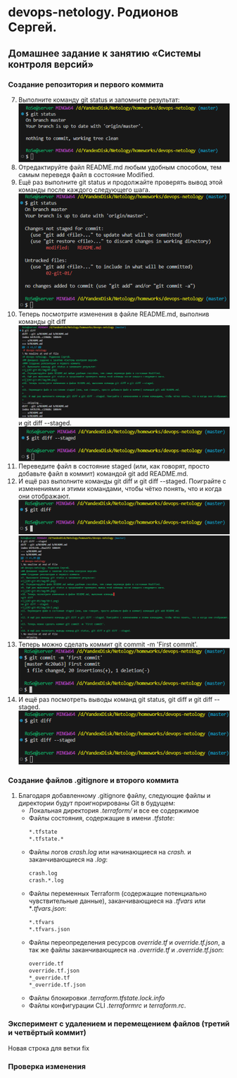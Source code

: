 # devops-netology. Родионов Сергей.
## Домашнее задание к занятию «Системы контроля версий»
### Создание репозитория и первого коммита
7. Выполните команду git status и запомните результат:
![](02-git-01/img/01-07.png)
8. Отредактируйте файл README.md любым удобным способом, тем самым переведя файл в состояние Modified.
9. Ещё раз выполните git status и продолжайте проверять вывод этой команды после каждого следующего шага.
![](02-git-01/img/01-09.png)
10. Теперь посмотрите изменения в файле README.md, выполнив команды 
git diff
![](02-git-01/img/01-10-1.png)
и git diff --staged.
![](02-git-01/img/01-10-2.png)
11. Переведите файл в состояние staged (или, как говорят, просто добавьте файл в коммит) командой git add README.md.
12. И ещё раз выполните команды git diff и git diff --staged. Поиграйте с изменениями и этими командами, чтобы чётко понять, что и когда они отображают.
![](02-git-01/img/01-12-1.png)
![](02-git-01/img/01-12-2.png)
13. Теперь можно сделать коммит git commit -m 'First commit'.
![](02-git-01/img/01-13.png)
14. И ещё раз посмотреть выводы команд git status, git diff и git diff --staged.
![](02-git-01/img/01-14.png)

### Создание файлов .gitignore и второго коммита
1. Благодаря добавленному .gitignore файлу, следующие файлы и директории будут проигнорированы Git в будущем:
    - Локальная директория *.terraform/* и все ее содержимое
    - Файлы состояния, содержащие в имени *.tfstate*:
        ```gitignore
        *.tfstate
        *.tfstate.*
        ```
    - Файлы логов *crash.log* или начинающиеся на *crash.* и заканчивающиеся на *.log*:
        ```gitignore
        crash.log
        crash.*.log
        ```
    - Файлы переменных Terraform (содержащие потенциально чувствительные данные), заканчивающиеся на *.tfvars* или **.tfvars.json*:
        ```gitignore
        *.tfvars
        *.tfvars.json
        ```
    - Файлы переопределения ресурсов *override.tf* и *override.tf.json*, а так же файлы заканчивающиеся на *.override.tf* и *.override.tf.json*:
        ```gitignore
        override.tf
        override.tf.json
        *_override.tf 
        *_override.tf.json
        ```
    - Файлы блокировки *.terraform.tfstate.lock.info*
    - Файлы конфигурации CLI *.terraformrc* и *terraform.rc*.

### Эксперимент с удалением и перемещением файлов (третий и четвёртый коммит)

Новая строка для ветки fix

### Проверка изменения
